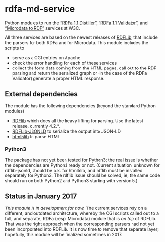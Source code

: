 # rdfa-md-service

Python modules to run the [“RDFa 1.1 Distiller”](https://www.w3.org/2012/pyRdfa/), [“RDFa 1.1 Validator”](https://www.w3.org/2012/pyRdfa/Validator.html), and [“Microdata to RDF”](https://www.w3.org/2012/pyMicrodata/) services at W3C.

All three services are based on the newest releases of [RDFLib](https://github.com/RDFLib/rdflib), that include the parsers for both RDFa and for Microdata. This module includes the scripts to

* serve as a CGI entries on Apache
* check the error handling for each of these services
* collect the form data coming from the HTML pages, call out to the RDF parsing and return the serialized graph or (in the case of the RDFa Validator) generate a proper HTML response.

## External dependencies

The module has the following dependencies (beyond the standard Python modules)

* [RDFlib](https://github.com/RDFLib/rdflib) which does all the heavy lifting for parsing. Use the latest release, currently 4.2.\*.
* [RDFLib-JSONLD](https://github.com/RDFLib/rdflib-jsonld) to serialize the output into JSON-LD
* [html5lib](https://pypi.python.org/pypi/html5lib) to parse HTML

### Python3

The package has not yet been tested for Python3; the real issue is whether the dependencies are Python3 ready or not. (Current situation: unknown for rdflib-jsonld, should be o.k. for html5lib, and rdflib must be installed separately for Python3. The rdflib issue should be solved, ie, the same code should run on both Python2 and Python3 starting with version 5.)



## Status in January 2017

*This module is in development for now.* The current services rely on a different, and outdated architecture, whereby the CGI scripts called out to a full, and separate, RDFa (resp. Microdata) module that is *on top* of RDFLib. That was the right approach when the corresponding parsers had not yet been incorporated into RDFLib. It is now time to remove that separate layer; hopefully, this module will be finalized sometimes in 2017.
